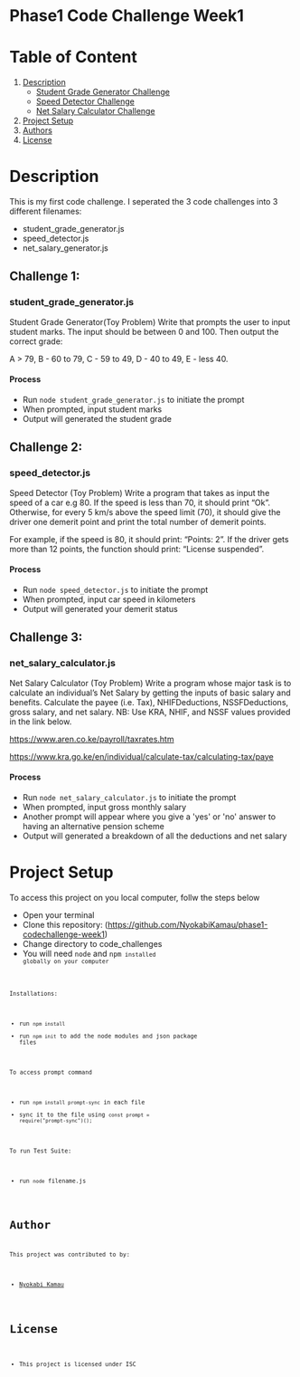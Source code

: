 # Phase1 Code Challenge Week1

# Table of Content
1. [Description](#description)
    - [Student Grade Generator Challenge](#student_grade_generatorjs)
    - [Speed Detector Challenge](#speed_detectorjs)
    - [Net Salary Calculator Challenge](#net_salary_calculatorjs)
2. [Project Setup](#project-setup)
3. [Authors](#author)
4. [License](#license)

# Description
This is my first code challenge. I seperated the 3 code challenges into 3 different filenames:
* student_grade_generator.js
* speed_detector.js
* net_salary_generator.js

## Challenge 1:
### student_grade_generator.js
Student Grade Generator(Toy Problem)
Write that prompts the user to input student marks. The input should be between 0 and 100. Then output the correct grade: 

A > 79, B - 60 to 79, C -  59 to 49, D - 40 to 49, E - less 40.

#### Process
* Run <code>node student_grade_generator.js</code> to initiate the prompt
* When prompted, input student marks
* Output will generated the student grade

## Challenge 2: 
### speed_detector.js
Speed Detector (Toy Problem)
Write a program that takes as input the speed of a car e.g 80. If the speed is less than 70, it should print “Ok”. Otherwise, for every 5 km/s above the speed limit (70), it should give the driver one demerit point and print the total number of demerit points.

For example, if the speed is 80, it should print: “Points: 2”. If the driver gets more than 12 points, the function should print: “License suspended”.

#### Process
* Run <code>node speed_detector.js</code> to initiate the prompt
* When prompted, input car speed in kilometers
* Output will generated your demerit status

## Challenge 3: 
### net_salary_calculator.js
Net Salary Calculator (Toy Problem)
Write a program whose major task is to calculate an individual’s Net Salary by getting the inputs of basic salary and benefits. Calculate the payee (i.e. Tax), NHIFDeductions, NSSFDeductions, gross salary, and net salary. 
NB: Use KRA, NHIF, and NSSF values provided in the link below.

https://www.aren.co.ke/payroll/taxrates.htm  

https://www.kra.go.ke/en/individual/calculate-tax/calculating-tax/paye

#### Process
* Run <code>node net_salary_calculator.js</code>  to initiate the prompt
* When prompted, input gross monthly salary
* Another prompt will appear where you give a 'yes' or 'no' answer to having an alternative pension scheme
* Output will generated a breakdown of all the deductions and net salary

# Project Setup
To access this project on you local computer, follw the steps below
* Open your terminal
* Clone this repository: (https://github.com/NyokabiKamau/phase1-codechallenge-week1)
* Change directory to code_challenges
* You will need <code>node</code> and <code>npm<code/> installed globally on your computer

Installations:
* run <code>npm install</code>
* run <code>npm init</code> to add the node modules and json package files

To access prompt command
* run <code>npm install prompt-sync</code> in each file
* sync it to the file using <code>const prompt = require("prompt-sync")();</code>

To run Test Suite: 
* run <code>node</code> filename.js

# Author
This project was contributed to by: 
* [Nyokabi Kamau](https://github.com/NyokabiKamau/)

# License
* This project is licensed under ISC
